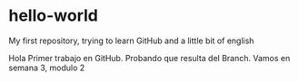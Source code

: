 # hello-world
My first repository, trying to learn GitHub and a little bit of english

Hola
Primer trabajo en GitHub. Probando que resulta del Branch.
Vamos en semana 3, modulo 2

